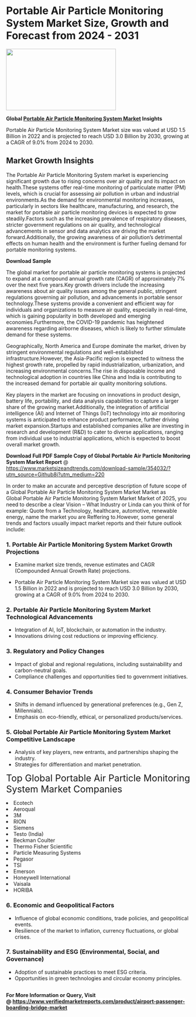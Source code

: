 <H1>Portable Air Particle Monitoring System Market Size, Growth and Forecast from 2024 - 2031</H1><img class="aligncenter size-medium wp-image-584254" src="https://thirdeyenews.in/wp-content/uploads/2024/09/Global-Market-Research-300x168.jpeg" alt="" width="300" height="168" /><p><strong>Global&nbsp;<a href="https://www.marketsizeandtrends.com/download-sample/354032/?utm_source=Github8j?utm_medium=220">Portable Air Particle Monitoring System Market</a> Insights</strong></p><p>Portable Air Particle Monitoring System Market size was valued at USD 1.5 Billion in 2022 and is projected to reach USD 3.0 Billion by 2030, growing at a CAGR of 9.0% from 2024 to 2030.</p><p><h2>Market Growth Insights</h2> <p>The Portable Air Particle Monitoring System market is experiencing significant growth due to rising concerns over air quality and its impact on health.These systems offer real-time monitoring of particulate matter (PM) levels, which is crucial for assessing air pollution in urban and industrial environments.As the demand for environmental monitoring increases, particularly in sectors like healthcare, manufacturing, and research, the market for portable air particle monitoring devices is expected to grow steadily.Factors such as the increasing prevalence of respiratory diseases, stricter government regulations on air quality, and technological advancements in sensor and data analytics are driving the market forward.Additionally, the growing awareness of air pollution’s detrimental effects on human health and the environment is further fueling demand for portable monitoring systems.</p> <p><strong>Download Sample</strong></p> <p>The global market for portable air particle monitoring systems is projected to expand at a compound annual growth rate (CAGR) of approximately 7% over the next five years.Key growth drivers include the increasing awareness about air quality issues among the general public, stringent regulations governing air pollution, and advancements in portable sensor technology.These systems provide a convenient and efficient way for individuals and organizations to measure air quality, especially in real-time, which is gaining popularity in both developed and emerging economies.Furthermore, the COVID-19 pandemic has heightened awareness regarding airborne diseases, which is likely to further stimulate demand for these systems.</p> <p>Geographically, North America and Europe dominate the market, driven by stringent environmental regulations and well-established infrastructure.However, the Asia-Pacific region is expected to witness the highest growth rate, propelled by rapid industrialization, urbanization, and increasing environmental concerns.The rise in disposable income and technological adoption in countries like China and India is contributing to the increased demand for portable air quality monitoring solutions.</p> <p>Key players in the market are focusing on innovations in product design, battery life, portability, and data analysis capabilities to capture a larger share of the growing market.Additionally, the integration of artificial intelligence (AI) and Internet of Things (IoT) technology into air monitoring systems is anticipated to enhance product performance, further driving market expansion.Startups and established companies alike are investing in research and development (R&D) to cater to diverse applications, ranging from individual use to industrial applications, which is expected to boost overall market growth.</p> <p><span class=""><strong>Download Full PDF Sample Copy of Global Portable Air Particle Monitoring System Market Report</strong> @ <a href="https://www.marketsizeandtrends.com/download-sample/354032/?utm_source=Github8j?utm_medium=220" target="_blank">https://www.marketsizeandtrends.com/download-sample/354032/?utm_source=Github8j?utm_medium=220</a></span></p><p>In order to make an accurate and perceptive description of future scope of a Global&nbsp;Portable Air Particle Monitoring System Market Market as Global&nbsp;Portable Air Particle Monitoring System Market Market of 2025, you need to describe a clear Vision &ndash; What Industry or Linda can you think of for example: Quote from a Technology, healthcare, automotive, renewable energy, name the market you are Reffering to.However, some general trends and factors usually impact market reports and their future outlook include:</p><h3>1.&nbsp;<strong>Portable Air Particle Monitoring System Market Growth Projections</strong></h3><ul><li>Examine market size trends, revenue estimates and CAGR (Compounded Annual Growth Rate) projections.</li><li><p>Portable Air Particle Monitoring System Market size was valued at USD 1.5 Billion in 2022 and is projected to reach USD 3.0 Billion by 2030, growing at a CAGR of 9.0% from 2024 to 2030.</p></li></ul><h3>2.&nbsp;<strong>Portable Air Particle Monitoring System Market Technological Advancements</strong></h3><ul><li>Integration of AI, IoT, blockchain, or automation in the industry.</li><li>Innovations driving cost reductions or improving efficiency.</li></ul><h3>3.&nbsp;<strong>Regulatory and Policy Changes</strong></h3><ul><li>Impact of global and regional regulations, including sustainability and carbon-neutral goals.</li><li>Compliance challenges and opportunities tied to government initiatives.</li></ul><h3>4.&nbsp;<strong>Consumer Behavior Trends</strong></h3><ul><li>Shifts in demand influenced by generational preferences (e.g., Gen Z, Millennials).</li><li>Emphasis on eco-friendly, ethical, or personalized products/services.</li></ul><h3>5.&nbsp;<strong>Global Portable Air Particle Monitoring System Market Competitive Landscape</strong></h3><ul><li>Analysis of key players, new entrants, and partnerships shaping the industry.</li><li>Strategies for differentiation and market penetration.</li></ul><p data-pm-slice="1 1 []"><span style="color: inherit; font-family: inherit; font-size: 25px;">Top Global Portable Air Particle Monitoring System Market Companies</span></p><div class="" data-test-id=""><p><li>Ecotech</li><li> Aeroqual</li><li> 3M</li><li> RION</li><li> Siemens</li><li> Testo (India)</li><li> Beckman Coulter</li><li> Thermo Fisher Scientific</li><li> Particle Measuring Systems</li><li> Pegasor</li><li> TSI</li><li> Emerson</li><li> Honeywell International</li><li> Vaisala</li><li> HORIBA</li></p></div><h3>6.&nbsp;<strong>Economic and Geopolitical Factors</strong></h3><ul><li>Influence of global economic conditions, trade policies, and geopolitical events.</li><li>Resilience of the market to inflation, currency fluctuations, or global crises.</li></ul><h3>7.&nbsp;<strong>Sustainability and ESG (Environmental, Social, and Governance)</strong></h3><ul><li>Adoption of sustainable practices to meet ESG criteria.</li><li>Opportunities in green technologies and circular economy principles.</li></ul><h2><strong style="font-size: 14px;">For More Information or Query, Visit @&nbsp;</strong><a style="background-color: #ffffff; font-size: 14px;" href="https://www.marketsizeandtrends.com/report/portable-air-particle-monitoring-system-market/" target="_blank">https://www.verifiedmarketreports.com/product/airport-passenger-boarding-bridge-market</a></h2>